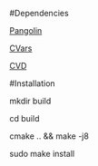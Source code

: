 #Dependencies

[Pangolin](https://github.com/ankurhanda/Pangolin-local)

[CVars](https://github.com/arpg/CVars)

[CVD](https://github.com/ankurhanda/libcvd)

#Installation 

mkdir build

cd build

cmake .. && make -j8 

sudo make install
